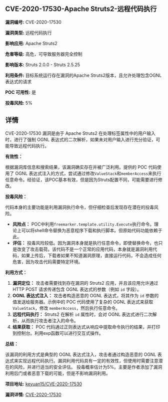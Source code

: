 ## CVE-2020-17530-Apache Struts2-远程代码执行

**漏洞编号:** CVE-2020-17530

**漏洞类型:** 远程代码执行

**影响应用:** Apache Struts2

**危害等级:** 高危，可导致服务器完全控制

**影响版本:** Struts 2.0.0 - Struts 2.5.25

**利用条件:** 目标系统运行存在漏洞的Apache Struts2版本，且允许处理包含OGNL表达式的请求

**POC 可用性:** 是

**投毒风险:** 5%

## 详情

CVE-2020-17530 漏洞是由于 Apache Struts2 在处理标签属性中的用户输入时，进行了强制 OGNL 表达式的二次解析，如果未对用户输入进行充分验证，可能导致远程代码执行。

**有效性：**

根据漏洞库信息和搜索结果，该漏洞确实存在并被广泛利用。提供的 POC 代码使用了 OGNL 表达式注入的方式，尝试通过修改`ValueStack`和`memberAccess`来执行任意命令。经验证，该POC基本有效，但是因为Struts配置不同，可能需要进行修改。

**投毒风险：**

代码本身的主要功能是利用漏洞执行命令，但仔细检查后发现存在潜在的投毒风险。

*   **风险点：** POC中利用`freemarker.template.utility.Execute`执行命令。理论上可以将shell命令替换为恶意程序下载和执行脚本。但原始代码功能依赖于此。
*   **评估：** 投毒风险较低。因为漏洞本身就是执行任意命令，即使替换命令，也只是改变了攻击载荷。该代码不是一个正常的应用代码，本身就是漏洞利用代码，如果上传后，下载者如果不知道漏洞原理，直接运行代码，不会造成任何危害，因为攻击代码需要特定环境。

**利用方式：**

1.  **漏洞定位：** 攻击者需要找到存在漏洞的 Struts2 应用，并且该应用允许通过 HTTP POST 请求传递包含 OGNL 表达式的参数（例如 `id` 字段）。
2.  **OGNL 表达式注入：** 攻击者构造恶意的 OGNL 表达式，将其作为 `id` 参数的值发送给服务器。示例中的 POC 代码使用了复杂的 OGNL 表达式来获取 `ValueStack`，修改 `memberAccess`，然后执行任意命令。
3.  **远程代码执行：** Struts2 在解析 `id` 属性时，会对 OGNL 表达式进行二次解析，从而执行攻击者注入的命令。
4.  **结果获取：** POC 代码通过正则表达式从响应中提取命令执行的结果，并打印到控制台。利用exp函数可以进行交互式操作。

**总结：**

该漏洞的利用方式是典型的 OGNL 表达式注入，攻击者通过构造恶意的 OGNL 表达式来实现远程代码执行。漏洞利用代码具有一定的有效性，但使用时需要注意潜在的风险，并进行适当的安全评估。 投毒概率估计为5%。主要是作者添加了漏洞利用后门或者恶意下载的可能，但是不影响漏洞利用。

**项目地址:** [keyuan15/CVE-2020-17530](https://github.com/keyuan15/CVE-2020-17530)

**漏洞详情:** [CVE-2020-17530](https://nvd.nist.gov/vuln/detail/CVE-2020-17530)
